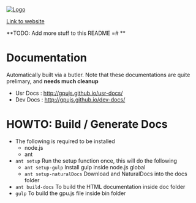 [![Logo](http://gpu.rocks/img/ogimage.png)](http://gpu.rocks/)

[Link to website](http://gpu.rocks/)

**TODO: Add more stuff to this README =# **

# Documentation
Automatically built via a butler. Note that these documentations are quite prelimary, and **needs much cleanup**
- Usr Docs : http://gpujs.github.io/usr-docs/
- Dev Docs : http://gpujs.github.io/dev-docs/

# HOWTO: Build / Generate Docs
- The following is required to be installed
	- node.js
	- ant
- `ant setup` Run the setup function once, this will do the following
	- `ant setup-gulp` Install gulp inside node.js global
	- `ant setup-naturalDocs` Download and NaturalDocs into the docs folder
- `ant build-docs` To build the HTML documentation inside doc folder
- `gulp` To build the gpu.js file inside bin folder
